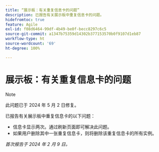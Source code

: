 ```yaml
---
title: “展示板：有关重复信息卡的问题”
description: 已报告有关展示板中重复信息卡的问题。
hidefromtoc: true
feature: Agile
exl-id: f08d6464-99df-4b49-be0f-becc8297c6c5
source-git-commit: a1347b75359d14302b377153570b0f9107d1eb87
workflow-type: ht
source-wordcount: '69'
ht-degree: 100%

---
```


# 展示板：有关重复信息卡的问题

>[!NOTE]
>
>此问题已于 2024 年 5 月 2 日修复。

已报告有关展示板中重复信息卡的以下问题：

* 信息卡显示两次。通过刷新页面即可解决此问题。
* 如果用户删除其中一张重复信息卡，则将删除该重复信息卡的所有实例。

_首次报告于 2024 年 2 月 9 日。_
